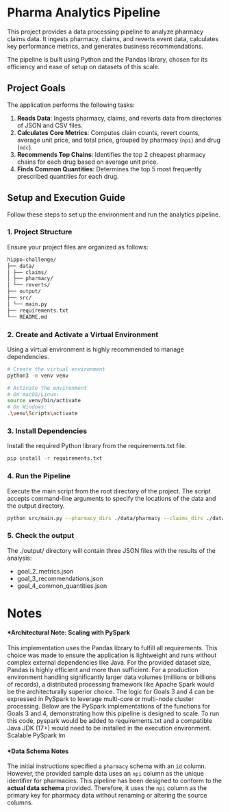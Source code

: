 # Pharma Analytics Pipeline

This project provides a data processing pipeline to analyze pharmacy claims data. It ingests pharmacy, claims, and reverts event data, calculates key performance metrics, and generates business recommendations.

The pipeline is built using Python and the Pandas library, chosen for its efficiency and ease of setup on datasets of this scale.

## Project Goals

The application performs the following tasks:
1.  **Reads Data**: Ingests pharmacy, claims, and reverts data from directories of JSON and CSV files.
2.  **Calculates Core Metrics**: Computes claim counts, revert counts, average unit price, and total price, grouped by pharmacy (`npi`) and drug (`ndc`).
3.  **Recommends Top Chains**: Identifies the top 2 cheapest pharmacy chains for each drug based on average unit price.
4.  **Finds Common Quantities**: Determines the top 5 most frequently prescribed quantities for each drug.

## Setup and Execution Guide

Follow these steps to set up the environment and run the analytics pipeline.

### 1. Project Structure

Ensure your project files are organized as follows:
```bash
hippo-challenge/
├── data/
│ ├── claims/
│ ├── pharmacy/
│ └── reverts/
├── output/
├── src/
│ └── main.py
├── requirements.txt
└── README.md
```
### 2. Create and Activate a Virtual Environment

Using a virtual environment is highly recommended to manage dependencies.

```bash
# Create the virtual environment
python3 -m venv venv

# Activate the environment
# On macOS/Linux:
source venv/bin/activate
# On Windows:
.\venv\Scripts\activate
```

### 3. Install Dependencies

Install the required Python library from the requirements.txt file.
```bash
pip install -r requirements.txt
```

### 4. Run the Pipeline

Execute the main script from the root directory of the project. The script accepts command-line arguments to specify the locations of the data and the output directory.
```bash
python src/main.py --pharmacy_dirs ./data/pharmacy --claims_dirs ./data/claims --reverts_dirs ./data/reverts --output_dir ./output
```


### 5. Check the output

The ./output/ directory will contain three JSON files with the results of the analysis:
 - goal_2_metrics.json
 - goal_3_recommendations.json
 - goal_4_common_quantities.json



# Notes

#### *Architectural Note: Scaling with PySpark

This implementation uses the Pandas library to fulfill all requirements. This choice was made to ensure the application is lightweight and runs without complex external dependencies like Java. For the provided dataset size, Pandas is highly efficient and more than sufficient.
For a production environment handling significantly larger data volumes (millions or billions of records), a distributed processing framework like Apache Spark would be the architecturally superior choice. The logic for Goals 3 and 4 can be expressed in PySpark to leverage multi-core or multi-node cluster processing.
Below are the PySpark implementations of the functions for Goals 3 and 4, demonstrating how this pipeline is designed to scale. To run this code, pyspark would be added to requirements.txt and a compatible Java JDK (17+) would need to be installed in the execution environment.
Scalable PySpark Im

#### *Data Schema Notes

The initial instructions specified a `pharmacy` schema with an `id` column. However, the provided sample data uses an `npi` column as the unique identifier for pharmacies.
This pipeline has been designed to conform to the **actual data schema** provided. Therefore, it uses the `npi` column as the primary key for pharmacy data without renaming or altering the source columns.